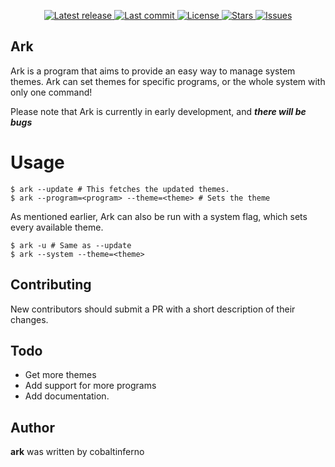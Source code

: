 <div align="center">

<p>
    <a href="https://github.com/artixlabs/ark/releases/latest">
      <img alt="Latest release" src="https://img.shields.io/github/v/release/artixlabs/ark?style=for-the-badge&logo=starship&color=C9CBFF&logoColor=D9E0EE&labelColor=302D41" />
    </a>
    <a href="https://github.com/artixlabs/ark/pulse">
      <img alt="Last commit" src="https://img.shields.io/github/last-commit/artixlabs/ark?style=for-the-badge&logo=starship&color=8bd5ca&logoColor=D9E0EE&labelColor=302D41"/>
    </a>
    <a href="https://github.com/artixlabs/ark/blob/master/LICENSE">
      <img alt="License" src="https://img.shields.io/github/license/artixlabs/ark?style=for-the-badge&logo=starship&color=ee999f&logoColor=D9E0EE&labelColor=302D41" />
    </a>
    <a href="https://github.com/artixlabs/ark/stargazers">
      <img alt="Stars" src="https://img.shields.io/github/stars/artixlabs/ark?style=for-the-badge&logo=starship&color=c69ff5&logoColor=D9E0EE&labelColor=302D41" />
    </a>
    <a href="https://github.com/artixlabs/ark/issues">
      <img alt="Issues" src="https://img.shields.io/github/issues/artixlabs/ark?style=for-the-badge&logo=bilibili&color=F5E0DC&logoColor=D9E0EE&labelColor=302D41" />
    </a>
</div>

## Ark

Ark is a program that aims to provide an easy way to manage system themes. Ark can set themes for specific programs, or the whole system with only one command!

Please note that Ark is currently in early development, and ***there will be bugs***

# Usage

```console
$ ark --update # This fetches the updated themes.
$ ark --program=<program> --theme=<theme> # Sets the theme
```
As mentioned earlier, Ark can also be run with a system flag, which sets every available theme.
```console
$ ark -u # Same as --update
$ ark --system --theme=<theme>
```

## Contributing

New contributors should submit a PR with a short description of their changes.

## Todo

- Get more themes
- Add support for more programs
- Add documentation.

## Author

**ark** was written by cobaltinferno
